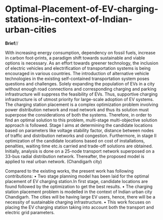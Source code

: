 # Optimal-Placement-of-EV-charging-stations-in-context-of-Indian-urban-cities
**Brief**//

With increasing energy consumption, dependency on fossil fuels, increase in carbon foot-prints, a paradigm shift towards sustainable and viable options is necessary. As an effort
towards greener technology, the inclusion of electric vehicles and electrification of transportation systems is being encouraged in various countries. The introduction of alternative vehicle technologies in the existing self-contained transportation system poses questions and challenges. Solely expanding the population of EVs in a city without enough road connections and corresponding charging and parking infrastructure will suppress the feasibility of EVs.
Thus, supportive charging infrastructure is of utmost priority for large-scale adoption of EV systems. The charging station placement is a complex optimization problem involving power distribution network and road network and thus its solution must superpose the considerations
of both the systems. Therefore, in order to find an optimal solution to this problem, multi-stage multi-objective solution approach is followed. Stage I aims at determining the candidate locations based on parameters like voltage stability factor, distance between nodes of traffic and distribution networks and congestion. Furthermore, in stage II optimization of the candidate locations based on cost of installations, penalties, waiting time etc.is carried and trade-off solutions are obtained. Initially, analysis is done on a 25-node transport network superposed on a 33-bus radial distribution network. Thereafter, the proposed model is applied to real urban network. (Chandigarh city)

Compared to the existing works, the present work has following contributions:
• Two stage planning model has been laid for the optimal placement of EV charging station.In first stage, candidate locations are found followed by the optimization to get the best results.
• The charging station placement problem is modelled in the context of Indian urban city Chandigarh. The cities will be having large EV users, hence, there will be a necessity of sustainable charging infrastructure.
• This work focuses on placing the EV charging station taking into account both the transport and electric grid parameters.

